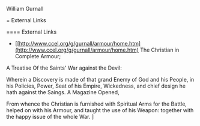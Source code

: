 William Gurnall

=
External Links

====
External Links

-   [[http://www.ccel.org/g/gurnall/armour/home.htm](http://www.ccel.org/g/gurnall/armour/home.htm)
    The Christian in Complete Armour;

A Treatise Of the Saints' War against the Devil:

Wherein a Discovery is made of that grand Enemy of God and his
People, in his Policies, Power, Seat of his Empire, Wickedness, and
chief design he hath against the Saings. A Magazine Opened,

From whence the Christian is furnished with Spiritual Arms for the
Battle, helped on with his Armour, and taught the use of his
Weapon: together with the happy issue of the whole War. ]



